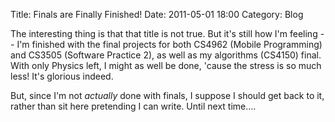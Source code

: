 Title: Finals are Finally Finished!
Date: 2011-05-01 18:00
Category: Blog

The interesting thing is that that title is not true.  But it's still how I'm
feeling -- I'm finished with the final projects for both CS4962 (Mobile
Programming) and CS3505 (Software Practice 2), as well as my algorithms (CS4150)
final.  With only Physics left, I might as well be done, 'cause the stress is so
much less!  It's glorious indeed.

But, since I'm not *actually* done with finals, I suppose I should get back to
it, rather than sit here pretending I can write.  Until next time....
